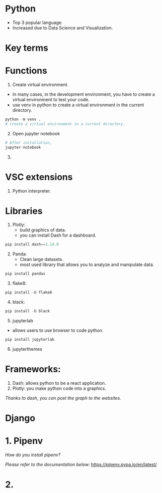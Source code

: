 # Python

- Top 3 popular language. 
- Increased due to Data Science and Visualization. 

# Key terms

# Functions

1. Create virtual environment. 
- In many cases, in the development environment, you have to create a virtual environment to test your code. 
- use venv in python to create a virtual environment in the current directory. 
```py
python -m venv .
# create a virtual environment in a current directory.
```

2. Open jupyter notebook

```py
# After installation,
jupyter-notebook
```

3. 

# VSC extensions

1. Python interpreter.

# Libraries

1. Plotly:
    - build graphics of data.
    - you can install Dash for a dashboard.
```py
pip install dash==1.14.0
```
2. Panda: 
    - Clean large datasets.
    - most used library that allows you to analyze and manipulate data.
```py
pip install pandas
```

3. flake8:
```py
pip install -U flake8
```

4. black:
```py
pip install -U black
```

5. jupyterlab
- allows users to use browser to code python.

```py
pip install jupyterlab
```

6. jupyterthemes

# Frameworks:

1. Dash: allows python to be a react application.
2. Plotly: you make python code into a graphics.

*Thanks to dash, you can post the graph to the websites.*

# Django

# 1. Pipenv

*How do you install pipenv?*

*Please refer to the documentation below:*
https://pipenv.pypa.io/en/latest/

# 2. 